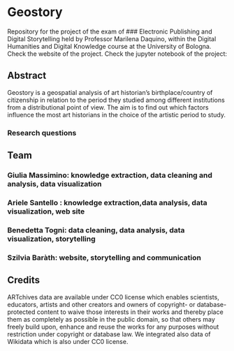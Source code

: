 # Geostory
Repository for the project of the exam of  ### Electronic Publishing and Digital Storytelling held by Professor Marilena Daquino, within the Digital Humanities and Digital Knowledge course at the University of Bologna.
Check the website<link al sito> of the project.
Check the jupyter notebook of the project: <link a binder>

## Abstract
Geostory is a geospatial analysis of art historian’s birthplace/country of citizenship in relation to the period they studied among different institutions from a distributional point of view. The aim is to find out which factors influence the most art historians in the choice of the artistic period to study. 

### Research questions

## Team
### Giulia Massimino: knowledge extraction, data cleaning and analysis, data visualization
### Ariele Santello : knowledge extraction,data analysis, data visualization, web site
### Benedetta Togni: data cleaning, data analysis, data visualization, storytelling
### Szilvia Baràth: website, storytelling and communication
   
## Credits
ARTchives data are available under CC0 license which enables scientists, educators, artists and other creators and owners of copyright- or database-protected content to waive those interests in their works and thereby place them as completely as possible in the public domain, so that others may freely build upon, enhance and reuse the works for any purposes without restriction under copyright or database law. We integrated also data of Wikidata which is also under CC0 license.
